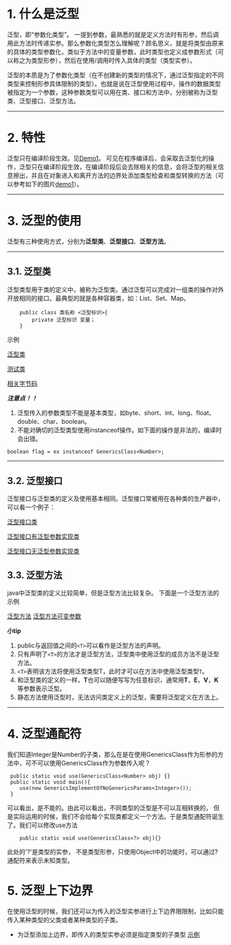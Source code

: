 # 1. 什么是泛型 #
泛型，即“参数化类型”。 一提到参数，最熟悉的就是定义方法时有形参，然后调用此方法时传递实参。那么参数化类型怎么理解呢？顾名思义，就是将类型由原来的具体的类型参数化，类似于方法中的变量参数，此时类型也定义成参数形式（可以称之为类型形参），然后在使用/调用时传入具体的类型（类型实参）。

泛型的本质是为了参数化类型（在不创建新的类型的情况下，通过泛型指定的不同类型来控制形参具体限制的类型）。也就是说在泛型使用过程中，操作的数据类型被指定为一个参数，这种参数类型可以用在类、接口和方法中，分别被称为泛型类、泛型接口、泛型方法。
***
# 2. 特性 #
泛型只在编译阶段生效。见[Demo1](./com/bruce/generics/demo1/Demo.java)。
可见在程序编译后，会采取去泛型化的操作，泛型只在编译阶段生效，在编译阶段后会去除相关的信息，会将泛型的相关信息擦出，并且在对象进入和离开方法的边界处添加类型检查和类型转换的方法（可以参考如下的图片[demo1](./resources/demo1.png)）。
***
# 3. 泛型的使用 #
泛型有三种使用方式，分别为**泛型类**、**泛型接口**、**泛型方法**。
***
## 3.1. 泛型类 ##
泛型类型用于类的定义中，被称为泛型类。通过泛型可以完成对一组类的操作对外开放相同的接口。最典型的就是各种容器类，如：List、Set、Map。
```
    public class 类名称 <泛型标识>{
        private 泛型标识 变量；
    }
```
示例

[泛型类](./com/bruce/generics/demo2/GenericsClass.java)

[测试类](./com/bruce/generics/demo2/GenericsClassTest.java)

[相关字节码](./resources/demo2.png)

***注意点！！***

1. 泛型传入的参数类型不能是基本类型，如byte、short、int、long、float、double、char、boolean。
2. 不能对确切的泛型类型使用instanceof操作。如下面的操作是非法的，编译时会出错。
```
boolean flag = ex instanceof GenericsClass<Number>;
```
***
## 3.2. 泛型接口 ##
泛型接口与泛型类的定义及使用基本相同。泛型接口常被用在各种类的生产器中，可以看一个例子：

[泛型接口类](./com/bruce/generics/demo3/GenericsInterface.java)

[泛型接口有泛型参数实现类](./com/bruce/generics/demo3/GenericsImplementOfGenericsParams.java)

[泛型接口无泛型参数实现类](./com/bruce/generics/demo3/GenericsImplementOfNoGenericsParams.java)
## 3.3. 泛型方法
java中泛型类的定义比较简单，但是泛型方法比较复杂。
下面是一个泛型方法的示例

[泛型方法](./com/bruce/generics/demo4/GenericsMethod.java)
[泛型方法可变参数](./com/bruce/generics/demo4/GenericsParamsMethod.java)

**小tip**

1. public与返回值之间的`<T>`可以看作是泛型方法的声明。
2. 只有声明了`<T>`的方法才是泛型方法，泛型类中使用泛型的成员方法不是泛型方法。
3. `<T>`表明该方法将使用泛型类型T，此时才可以在方法中使用泛型类型`T`。
4. 和泛型类的定义的一样，**T**也可以随便写写为任意标识，通常用**T**，**E**，**V**，**K**等参数表示泛型。
5. 静态方法使用泛型时，无法访问类定义上的泛型，需要将泛型定义在方法上。

***
# 4. 泛型通配符 #
我们知道Integer是Number的子类，那么在是在使用GenericsClass<Number>作为形参的方法中，可不可以使用GenericsClass<Integer>作为参数传入呢？
```
 public static void use(GenericsClass<Number> obj) {}
 public static void main(){
    use(new GenericsImplementOfNoGenericsParams<Integer>());
 }
```
可以看出，是不能的。由此可以看出，不同类型的泛型是不可以互相转换的，
但是实际运用的时候，我们不会给每个实现类都定义一个方法。于是类型通配符诞生了。我们可以修改use方法
```
    public static void use(GenericsClass<?> obj){}
```
此处的'?'是类型的实参， 不是类型形参，只使用Object中的功能时，可以通过?通配符来表示未知类型。



# 5. 泛型上下边界 #
在使用泛型的时候，我们还可以为传入的泛型实参进行上下边界限限制，比如只能传入某种类型的父类或者某种类型的子类。
+ 为泛型添加上边界，即传入的类型实参必须是指定类型的子类型
[示例](./com/bruce/generics/demo5/GenericsNumber.java)






